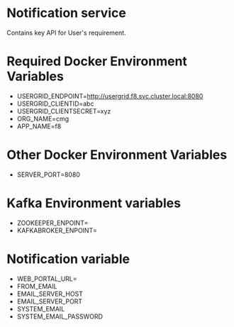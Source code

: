 # Notification service

Contains key API for User's requirement.

# Required Docker Environment Variables

* USERGRID_ENDPOINT=http://usergrid.f8.svc.cluster.local:8080
* USERGRID_CLIENTID=abc
* USERGRID_CLIENTSECRET=xyz
* ORG_NAME=cmg
* APP_NAME=f8

# Other Docker Environment Variables
* SERVER_PORT=8080


# Kafka Environment variables
* ZOOKEEPER_ENPOINT=
* KAFKABROKER_ENPOINT=



# Notification variable
* WEB_PORTAL_URL=
* FROM_EMAIL
* EMAIL_SERVER_HOST
* EMAIL_SERVER_PORT
* SYSTEM_EMAIL
* SYSTEM_EMAIL_PASSWORD